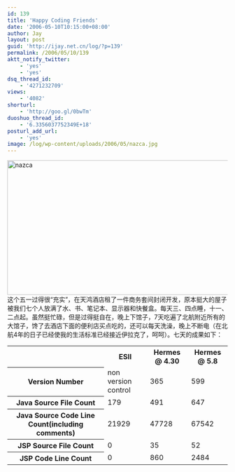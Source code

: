 ```yaml
---
id: 139
title: 'Happy Coding Friends'
date: '2006-05-10T10:15:00+08:00'
author: Jay
layout: post
guid: 'http://ijay.net.cn/log/?p=139'
permalink: /2006/05/10/139
aktt_notify_twitter:
    - 'yes'
    - 'yes'
dsq_thread_id:
    - '4271232709'
views:
    - '4082'
shorturl:
    - 'http://goo.gl/0bwTm'
duoshuo_thread_id:
    - '6.3356037752349E+18'
posturl_add_url:
    - 'yes'
image: /log/wp-content/uploads/2006/05/nazca.jpg
---
```


<a href="http://www.jayxu.com/log/wp-content/uploads/2006/05/nazca.jpg"><img src="http://www.jayxu.com/log/wp-content/uploads/2006/05/nazca-600x307.jpg" alt="nazca" width="600" height="307" class="alignnone size-medium wp-image-15017" /></a>
这个五一过得很“充实”，在天鸿酒店租了一件商务套间封闭开发，原本挺大的屋子被我们七个人放满了水、书、笔记本、显示器和快餐盒。每天三、四点睡，十一、二点起。虽然挺忙碌，但是过得挺自在，晚上下馆子，7天吃遍了北航附近所有的大馆子，馋了去酒店下面的便利店买点吃的，还可以每天洗澡，晚上不断电（在北航4年的日子已经使我的生活标准已经接近伊拉克了，呵呵）。七天的成果如下：
<table>
<tbody>
<tr>
<th></th>
<th>ESII</th>
<th>Hermes @ 4.30</th>
<th>Hermes @ 5.8</th>
</tr>
<tr>
<th>Version  Number</th>
<td>non version control</td>
<td>365</td>
<td>599</td>
</tr>
<tr>
<th>Java Source  File Count</th>
<td>179</td>
<td>491</td>
<td>647</td>
</tr>
<tr>
<th>Java Source  Code Line Count(including comments)</th>
<td>21929</td>
<td>47728</td>
<td>67542</td>
</tr>
<tr>
<th>JSP Source  File Count</th>
<td>0</td>
<td>35</td>
<td>52</td>
</tr>
<tr>
<th>JSP Code Line  Count</th>
<td>0</td>
<td>860</td>
<td>2484</td>
</tr>
</tbody>
</table>